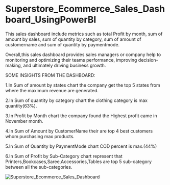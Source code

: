 # Superstore_Ecommerce_Sales_Dashboard_UsingPowerBI

This sales dashboard include metrics such as total Profit by month, sum of amount by sales, sum of quantity by category, sum of amount of customername and sum of quantity by paymentmode.

Overall,this sales dashboard provides sales managers or company help to monitoring and optimizing their teams performance, improving decision-making, and ultimately driving business growth.

SOME INSIGHTS FROM THE DASHBOARD:

1.In Sum of amount by states chart the company get the top 5 states from where the maximum revenue are generated.

2.In Sum of quantity by category chart the clothing category is max quantity(63%).

3.In Profit by Month chart the company found the Highest profit came in November month.

4.In Sum of Amount by CustomerName their are top 4 best customers whom purchasing max products.

5.In Sum of Quantity by PaymentMode chart COD percent is max.(44%)

6.In Sum of Profit by Sub-Category chart represent that Printers,Bookcases,Saree,Accessories,Tables are top 5 sub-category between all the sub-categories.

![Superstore_Ecommerce_Sales_Dashboard](https://user-images.githubusercontent.com/119414542/222108245-fe0b5294-6745-41e1-a573-4ecc16f50f1f.png)
